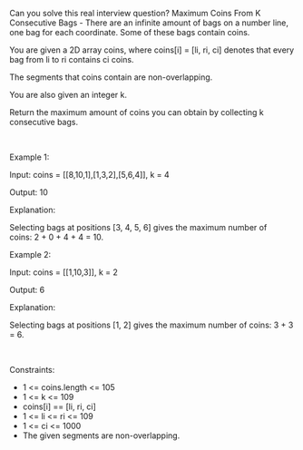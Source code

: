 Can you solve this real interview question? Maximum Coins From K Consecutive Bags - There are an infinite amount of bags on a number line, one bag for each coordinate. Some of these bags contain coins.

You are given a 2D array coins, where coins[i] = [li, ri, ci] denotes that every bag from li to ri contains ci coins.

The segments that coins contain are non-overlapping.

You are also given an integer k.

Return the maximum amount of coins you can obtain by collecting k consecutive bags.

 

Example 1:

Input: coins = [[8,10,1],[1,3,2],[5,6,4]], k = 4

Output: 10

Explanation:

Selecting bags at positions [3, 4, 5, 6] gives the maximum number of coins: 2 + 0 + 4 + 4 = 10.

Example 2:

Input: coins = [[1,10,3]], k = 2

Output: 6

Explanation:

Selecting bags at positions [1, 2] gives the maximum number of coins: 3 + 3 = 6.

 

Constraints:

 * 1 <= coins.length <= 105
 * 1 <= k <= 109
 * coins[i] == [li, ri, ci]
 * 1 <= li <= ri <= 109
 * 1 <= ci <= 1000
 * The given segments are non-overlapping.